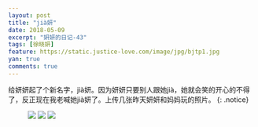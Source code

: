 ```yaml
---
layout: post
title: "jià妍"
date: 2018-05-09
excerpt: "妍妍的日记-43"
tags: [徐晓妍]
feature: https://static.justice-love.com/image/jpg/bjtp1.jpg
yan: true
comments: true
---
```

给妍妍起了个新名字，jià妍。因为妍妍只要别人跟她jià，她就会笑的开心的不得了，反正现在我老喊她jià妍了。上传几张昨天妍妍和妈妈玩的照片。
{: .notice}
<figure>
    <img src="{{ site.staticUrl }}/yanyan/image/jiayan1.JPG?imageMogr2/auto-orient" />
    <img src="{{ site.staticUrl }}/yanyan/image/jiayan2.JPG?imageMogr2/auto-orient" />
    <img src="{{ site.staticUrl }}/yanyan/image/jiayan3.JPG?imageMogr2/auto-orient" />
</figure>

